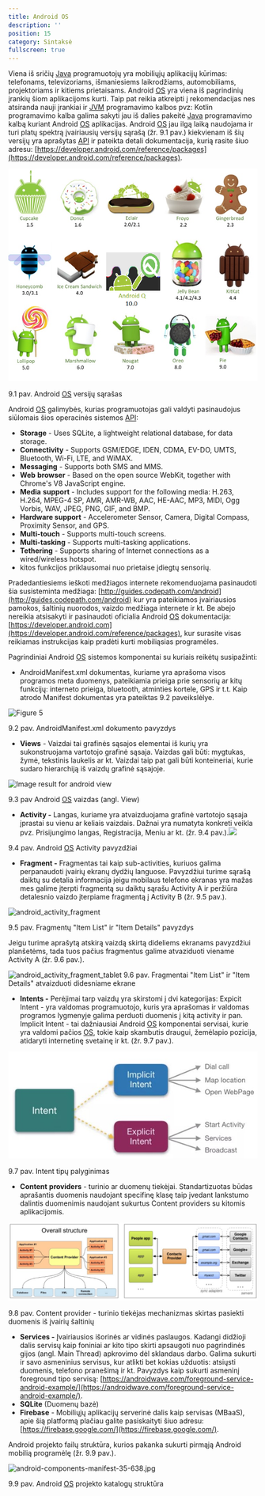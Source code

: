 ```yaml
---
title: Android OS
description: ''
position: 15
category: Sintaksė
fullscreen: true
---
```


Viena iš sričių [Java](https://vma-test.viko.lt/mod/glossary/showentry.php?eid=32&displayformat=dictionary "Terminų ir santrumpų žodynas: Java") programuotojų yra mobiliųjų aplikacijų kūrimas: telefonams, televizoriams, išmaniesiems laikrodžiams, automobiliams, projektoriams ir kitiems prietaisams. Android [OS](https://vma-test.viko.lt/mod/glossary/showentry.php?eid=36&displayformat=dictionary "Terminų ir santrumpų žodynas: OS") yra viena iš pagrindinių įrankių šiom aplikacijoms kurti. Taip pat reikia atkreipti į rekomendacijas nes atsiranda nauji įrankiai ir [JVM](https://vma-test.viko.lt/mod/glossary/showentry.php?eid=33&displayformat=dictionary "Terminų ir santrumpų žodynas: JVM") programavimo kalbos pvz: Kotlin programavimo kalba galima sakyti jau iš dalies pakeitė [Java](https://vma-test.viko.lt/mod/glossary/showentry.php?eid=32&displayformat=dictionary "Terminų ir santrumpų žodynas: Java") programavimo kalbą kuriant Android [OS](https://vma-test.viko.lt/mod/glossary/showentry.php?eid=36&displayformat=dictionary "Terminų ir santrumpų žodynas: OS") aplikacijas. Android [OS](https://vma-test.viko.lt/mod/glossary/showentry.php?eid=36&displayformat=dictionary "Terminų ir santrumpų žodynas: OS") jau ilgą laiką naudojama ir turi platų spektrą įvairiausių versijų sąrašą (žr. 9.1 pav.) kiekvienam iš šių versijų yra aprašytas [API](https://vma-test.viko.lt/mod/glossary/showentry.php?eid=45&displayformat=dictionary "Terminų ir santrumpų žodynas: API") ir pateikta detali dokumentacija, kurią rasite šiuo adresu: [https://developer.android.com/reference/packages](https://developer.android.com/reference/packages).

![android.png](https://github.com/eif-courses/moodle-java/blob/master/android.png?raw=true)

9\.1 pav. Android [OS](https://vma-test.viko.lt/mod/glossary/showentry.php?eid=36&displayformat=dictionary "Terminų ir santrumpų žodynas: OS") versijų sąrašas

Android [OS](https://vma-test.viko.lt/mod/glossary/showentry.php?eid=36&displayformat=dictionary "Terminų ir santrumpų žodynas: OS") galimybės, kurias programuotojas gali valdyti pasinaudojus siūlomais šios operacinės sistemos [API](https://vma-test.viko.lt/mod/glossary/showentry.php?eid=45&displayformat=dictionary "Terminų ir santrumpų žodynas: API"):

* **Storage** - Uses SQLite, a lightweight relational database, for data storage.
* **Connectivity** - Supports GSM/EDGE, IDEN, CDMA, EV-DO, UMTS, Bluetooth, Wi-Fi, LTE, and WiMAX.
* **Messaging** - Supports both SMS and MMS.
* **Web** **browser** - Based on the open source WebKit, together with Chrome's V8 JavaScript engine.
* **Media** **support** - Includes support for the following media: H.263, H.264, MPEG-4 SP, AMR, AMR-WB, AAC, HE-AAC, MP3, MIDI, Ogg Vorbis, WAV, JPEG, PNG, GIF, and BMP.
* **Hardware support** - Accelerometer Sensor, Camera, Digital Compass, Proximity Sensor, and GPS.
* **Multi-touch** - Supports multi-touch screens.
* **Multi-tasking** - Supports multi-tasking applications.
* **Tethering** - Supports sharing of Internet connections as a wired/wireless hotspot.
* kitos funkcijos priklausomai nuo prietaise įdiegtų sensorių.

Pradedantiesiems ieškoti medžiagos internete rekomenduojama pasinaudoti šia susisteminta medžiaga: [http://guides.codepath.com/android](http://guides.codepath.com/android) kur yra pateikiamos įvairiausios pamokos, šaltinių nuorodos, vaizdo medžiaga internete ir kt. Be abejo nereikia atsisakyti ir pasinaudoti oficialia Android [OS](https://vma-test.viko.lt/mod/glossary/showentry.php?eid=36&displayformat=dictionary "Terminų ir santrumpų žodynas: OS") dokumentacija: [https://developer.android.com](https://developer.android.com/reference/packages), kur surasite visas reikiamas instrukcijas kaip pradėti kurti mobiliąsias programėles.

Pagrindiniai Android [OS](https://vma-test.viko.lt/mod/glossary/showentry.php?eid=36&displayformat=dictionary "Terminų ir santrumpų žodynas: OS") sistemos komponentai su kuriais reikėtų susipažinti:

* AndroidManifest.xml dokumentas, kuriame yra aprašoma visos programos meta duomenys, pateikiamia prieiga prie sensorių ar kitų funkcijų: interneto prieiga, bluetooth, atminties kortele, GPS ir t.t. Kaip atrodo Manifest dokumentas yra pateiktas 9.2 paveikslėlye.

![Figure 5](https://i2.wp.com/www.techjini.com/wp-content/uploads/2017/02/Figure-5-1024x609.png?resize=1024%2C609)

9\.2 pav. AndroidManifest.xml dokumento pavyzdys

* **Views** - Vaizdai tai grafinės sąsajos elementai iš kurių yra sukonstruojama vartotojo grafinė sąsaja. Vaizdas gali būti: mygtukas, žymė, tekstinis laukelis ar kt. Vaizdai taip pat gali būti konteineriai, kurie sudaro hierarchiją iš vaizdų grafinė sąsajoje.

![Image result for android view](https://www.studytonight.com/android/images/android-view-types.jpg)

9\.3 pav Android [OS](https://vma-test.viko.lt/mod/glossary/showentry.php?eid=36&displayformat=dictionary "Terminų ir santrumpų žodynas: OS") vaizdas (angl. View)

* **Activity -** Langas, kuriame yra atvaizduojama grafinė vartotojo sąsaja įprastai su vienu ar keliais vaizdais. Dažnai yra numatyta konkreti veikla pvz. Prisijungimo langas, Registracija, Meniu ar kt. (žr. 9.4 pav.).![](https://lh4.googleusercontent.com/YQ4y80j1dRuLdoglP7nwhzXqqOaLsmEew2jT1_iXVXxZ6ho4_vLZeOzfsS932A7maCy6hdjxue7M3shtqDcnldxyEXRwYTBoX4WE1aLJIi6cElZL4ygLav7Pr_DFYRHpxpxx3GdZq8I)

9\.4 pav. Android [OS](https://vma-test.viko.lt/mod/glossary/showentry.php?eid=36&displayformat=dictionary "Terminų ir santrumpų žodynas: OS") Activity pavyzdžiai

* **Fragment -** Fragmentas tai kaip sub-activities, kuriuos galima perpanaudoti įvairių ekranų dydžių languose. Pavyzdžiui turime sąrašą daiktų su detalia informacija jeigu mobilaus telefono ekranas yra mažas mes galime įterpti fragmentą su daiktų sąrašu Activity A ir peržiūra detalesnio vaizdo įterpiame fragmentą į Activity B (žr. 9.5 pav.).

![android_activity_fragment](https://lh5.ggpht.com/-ZKO_-8cTh74/USZCkP_umWI/AAAAAAAAAb4/HMdTpWt2J2g/android_activity_fragment_thumb1.png?imgmax=800)

9\.5 pav. Fragmentų "Item List" ir "Item Details" pavyzdys

Jeigu turime aprašytą atskirą vaizdą skirtą dideliems ekranams pavyzdžiui planšetėms, tada tuos pačius fragmentus galime atvaziduoti viename Activity A (žr. 9.6 pav.).

![android_activity_fragment_tablet](https://lh6.ggpht.com/-ZKL8za5xQG4/USZCmhJBqjI/AAAAAAAAAcI/27DRd2impmY/android_activity_fragment_tablet_thu.png?imgmax=800) 9.6 pav. Fragmentai "Item List" ir "Item Details" atvaizduoti didesniame ekrane

* **Intents -** Perėjimai tarp vaizdų yra skirstomi į dvi kategorijas: Expicit Intent - yra valdomas programuotojo, kuris yra aprašomas ir valdomas programos lygmenyje galima perduoti duomenis į kitą activity ir pan. Implicit Intent - tai dažniausiai Android [OS](https://vma-test.viko.lt/mod/glossary/showentry.php?eid=36&displayformat=dictionary "Terminų ir santrumpų žodynas: OS") komponentai servisai, kurie yra valdomi pačios [OS](https://vma-test.viko.lt/mod/glossary/showentry.php?eid=36&displayformat=dictionary "Terminų ir santrumpų žodynas: OS"), tokie kaip skambutis draugui, žemėlapio pozicija, atidaryti internetinę svetainę ir kt. (žr. 9.7 pav.).

![intentas.jpg](https://github.com/eif-courses/moodle-java/blob/master/intentas.jpg?raw=true)

9\.7 pav. Intent tipų palyginimas

* **Content** **providers** - turinio ar duomenų tiekėjai. Standartizuotas būdas aprašantis duomenis naudojant specifinę klasę taip įvedant lankstumo dalintis duomenimis naudojant sukurtus Content providers su kitomis aplikacijomis.

![provider.jpg](https://github.com/eif-courses/moodle-java/blob/master/provider.jpg?raw=true)

9\.8 pav. Content provider - turinio tiekėjas mechanizmas skirtas pasiekti duomenis iš įvairių šaltinių

* **Services -** Įvairiausios išorinės ar vidinės paslaugos. Kadangi didžioji dalis servisų kaip foniniai ar kito tipo skirti apsaugoti nuo pagrindinės gijos (angl. Main Thread) apkrovimo dėl sklandaus darbo. Galima sukurti ir savo asmeninius servisus, kur atlikti bet kokias užduotis: atsiųsti duomenis, telefono pranešimą ir kt. Pavyzdys kaip sukurti asmeninį foreground tipo servisą: [https://androidwave.com/foreground-service-android-example/](https://androidwave.com/foreground-service-android-example/).
* **SQLite** (Duomenų bazė)
* **Firebase** - Mobiliųjų aplikacijų serverinė dalis kaip servisas (MBaaS), apie šią platformą plačiau galite pasiskaityti šiuo adresu: [https://firebase.google.com/](https://firebase.google.com/).

Android projekto failų struktūra, kurios pakanka sukurti pirmąją Android mobilią programėlę (žr. 9.9 pav.).

![android-components-manifest-35-638.jpg](https://lh5.googleusercontent.com/oqSKIseBcpL-dLlWBCVK6GxSXYiCcYiiUGRYjt9Ggi0Xd8GrY5jsCR_kvBLX_Ra63NwFm7_dw_42H6dbMSUbUh0xF0GB6t49r9aowCnpE8t-trzqXhzK3RtkCZjvszKK6mKN1wIQsdM)

9\.9 pav. Android [OS](https://vma-test.viko.lt/mod/glossary/showentry.php?eid=36&displayformat=dictionary "Terminų ir santrumpų žodynas: OS") projekto katalogų struktūra
